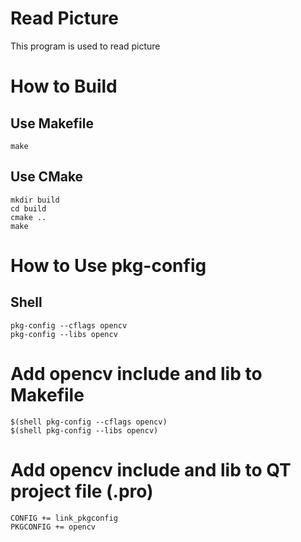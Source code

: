 # Read Picture
This program is used to read picture

# How to Build

## Use Makefile
```
make
```

## Use CMake
```
mkdir build
cd build
cmake ..
make
```

# How to Use pkg-config

## Shell
```
pkg-config --cflags opencv
pkg-config --libs opencv
```

# Add opencv include and lib to Makefile
```
$(shell pkg-config --cflags opencv)
$(shell pkg-config --libs opencv)
```

# Add opencv include and lib to QT project file (.pro)
```
CONFIG += link_pkgconfig
PKGCONFIG += opencv
```
